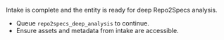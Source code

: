 Intake is complete and the entity is ready for deep Repo2Specs analysis.

- Queue `repo2specs_deep_analysis` to continue.
- Ensure assets and metadata from intake are accessible.


